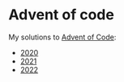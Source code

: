 # Advent of code

My solutions to [Advent of Code](https://adventofcode.com/):

* [2020](./2020)
* [2021](./2021)
* [2022](./2022)